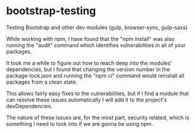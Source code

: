 # bootstrap-testing
Testing Bootstrap and other dev modules (gulp, browser-sync, gulp-sass)

While working with npm, I have found that the "npm install" was also running the "audit" command which identifies vulnerabilities in all of your packages. 


It took me a while to figure out how to reach deep into the modules' dependencies, but I found that changing the version number in the package-lock.json and running the "npm ci" command would reinstall all packages from a clean state.


This allows fairly easy fixes to the vulnerabilities, but if I find a module that can resolve these issues automatically I will add it to the project's devDependencies.

The nature of these issues are, for the most part, security related, which is something I need to look into if we are gonna be using npm.